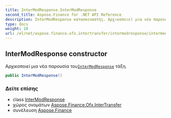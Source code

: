 ```yaml
---
title: InterModResponse.InterModResponse
second_title: Aspose.Finance for .NET API Reference
description: InterModResponse κατασκευαστής. Αρχικοποιεί μια νέα παρουσία τουInterModResponse τάξη.
type: docs
weight: 10
url: /el/net/aspose.finance.ofx.intertransfer/intermodresponse/intermodresponse/
---
```

## InterModResponse constructor

Αρχικοποιεί μια νέα παρουσία του[`InterModResponse`](../) τάξη.

```csharp
public InterModResponse()
```

### Δείτε επίσης

* class [InterModResponse](../)
* χώρος ονομάτων [Aspose.Finance.Ofx.InterTransfer](../../intermodresponse/)
* συνέλευση [Aspose.Finance](../../../)


